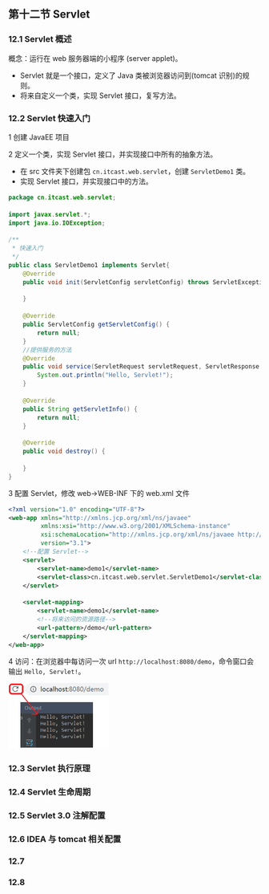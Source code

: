 ## 第十二节 Servlet

### 12.1 Servlet 概述

概念：运行在 web 服务器端的小程序 (server applet)。
   * Servlet 就是一个接口，定义了 Java 类被浏览器访问到(tomcat 识别)的规则。
   * 将来自定义一个类，实现 Servlet 接口，复写方法。

### 12.2 Servlet 快速入门

1 创建 JavaEE 项目

2 定义一个类，实现 Servlet 接口，并实现接口中所有的抽象方法。
   * 在 src 文件夹下创建包 `cn.itcast.web.servlet`，创建 `ServletDemo1` 类。
   * 实现 Servlet 接口，并实现接口中的方法。 

```java
package cn.itcast.web.servlet;

import javax.servlet.*;
import java.io.IOException;

/**
 * 快速入门
 */
public class ServletDemo1 implements Servlet{
    @Override
    public void init(ServletConfig servletConfig) throws ServletException {

    }

    @Override
    public ServletConfig getServletConfig() {
        return null;
    }
    //提供服务的方法
    @Override
    public void service(ServletRequest servletRequest, ServletResponse servletResponse) throws ServletException, IOException {
        System.out.println("Hello, Servlet!");
    }

    @Override
    public String getServletInfo() {
        return null;
    }

    @Override
    public void destroy() {

    }
}
```

3 配置 Servlet，修改 web->WEB-INF 下的 web.xml 文件

```xml
<?xml version="1.0" encoding="UTF-8"?>
<web-app xmlns="http://xmlns.jcp.org/xml/ns/javaee"
         xmlns:xsi="http://www.w3.org/2001/XMLSchema-instance"
         xsi:schemaLocation="http://xmlns.jcp.org/xml/ns/javaee http://xmlns.jcp.org/xml/ns/javaee/web-app_3_1.xsd"
         version="3.1">
    <!--配置 Servlet-->
    <servlet>
        <servlet-name>demo1</servlet-name>
        <servlet-class>cn.itcast.web.servlet.ServletDemo1</servlet-class>
    </servlet>

    <servlet-mapping>
        <servlet-name>demo1</servlet-name>
        <!--将来访问的资源路径-->
        <url-pattern>/demo</url-pattern>
    </servlet-mapping>
</web-app>
```

4 访问：在浏览器中每访问一次 url `http://localhost:8080/demo`，命令窗口会输出 `Hello, Servlet!`。

<img src="./img6/74-quick-start.png" width=200>


### 12.3 Servlet 执行原理

 
  
   
### 12.4 Servlet 生命周期

      
            
                  
### 12.5 Servlet 3.0 注解配置 

### 12.6 IDEA 与 tomcat 相关配置

### 12.7

### 12.8     


                           
                                                      
                                                                                                             